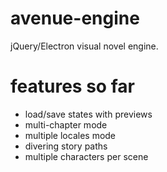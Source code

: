 # avenue-engine

jQuery/Electron visual novel engine.

# features so far

- load/save states with previews
- multi-chapter mode
- multiple locales mode
- divering story paths
- multiple characters per scene
